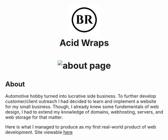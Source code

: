 <h1 align="center">
    <img alt="logo" title="br logo" src="https://github.com/BrianRuizy/portfolio-website-3.0/blob/master/Misc/BR%20logo%20blk.png" width="100"> </br>
    Acid Wraps
</h1>

<h1 align="center">
    <img alt="about page" title="website" src="https://github.com/BrianRuizy/acidwraps/blob/master/acidwraps.png">
</h1>


## About
Automotive hobby turned into lucrative side business. To further develop customer/client outreach I had decided to learn and implement a website for my small business. Though, I already knew some fundementals of web design, I had to extend my knowledge of domains, webhosting, servers, and web storage for that matter. 

Here is what I managed to produce as my first real-world product of web development. 
Site viewable [here](https://codepen.io/BrianRGZ/full/Ljojpv)
